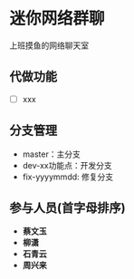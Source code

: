 # 迷你网络群聊

上班摸鱼的网络聊天室

## 代做功能

- [ ] xxx


## 分支管理
- master：主分支
- dev-xx功能点：开发分支
- fix-yyyymmdd: 修复分支



## 参与人员(首字母排序)
- **蔡文玉**
- **柳潇**
- **石青云**
- **周兴来**